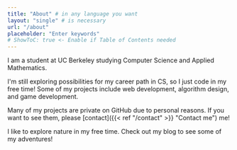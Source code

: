 ```yaml
---
title: "About" # in any language you want
layout: "single" # is necessary
url: "/about"
placeholder: "Enter keywords"
# ShowToC: true <- Enable if Table of Contents needed
---
```


I am a student at UC Berkeley studying Computer Science and Applied Mathematics.

I'm still exploring possibilities for my career path in CS, so I just code in my free time! Some of my projects include web development, algorithm design, and game development.

Many of my projects are private on GitHub due to personal reasons. If you want to see them, please [contact]({{< ref "/contact" >}} "Contact me") me!

I like to explore nature in my free time. Check out my blog to see some of my adventures!


